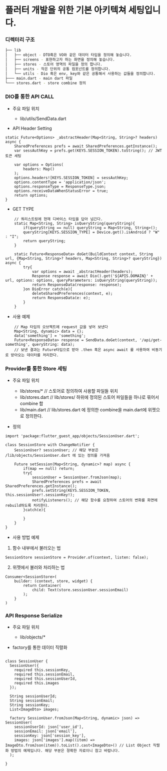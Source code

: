 # 플러터 개발을 위한 기본 아키텍쳐 세팅입니다.

### 디렉터리 구조

```bash
├── lib
│   ├── object - DTO혹은 VO와 같은 데이터 타입을 정의해 놓습니다.
│   ├── screens - 표현하고자 하는 화면을 정의해 놓습니다.
│   ├── stores - 스토어 영역의 파일을 정의 합니다.
│   ├── units - 작은 단위의 공통 컴포넌트를 정의합니다.
│   └── utils - Dio 혹은 env, key와 같은 공통해서 사용하는 값들을 정의합니다.
├─── main.dart - main dart 파일
└─── stores.dart - store combine 정의
```


### DIO를 통한 API CALL

* 주요 파일 위치
    * lib/utils/SendData.dart

* API Header Setting
```
static Future<Options> _abstractHeader(Map<String, String>? headers) async {
    SharedPreferences prefs = await SharedPreferences.getInstance();
    var sessAuthKey = prefs.get(KEYS.SESSION_TOKEN).toString(); // JWT 토큰 세팅

    var options = Options(
        headers: Map()
    );
    options.headers![KEYS.SESSION_TOKEN] = sessAuthKey;
    options.contentType = 'application/json';
    options.responseType = ResponseType.json;
    options.receiveDataWhenStatusError = true;
    return options;
}

```

* GET TYPE
```
    // 쿼리스트링에 현재 디바이스 타입을 답아 넘긴다.
    static Map<String, String> isQueryString(queryString){
        if(queryString == null) queryString = Map<String, String>();
        queryString[KEYS.SESSION_TYPE] = Device.get().isAndroid ? "W" : "I";
        return queryString;
    }

    static Future<ResponseData> doGet(BuildContext context, String url, {Map<String, String>? headers, Map<String, String>? queryString}) async {
        try{
            var options = await _abstractHeader(headers);
            Response response = await Dio().get('${APIS.DOMAIN}' + url, options: options, queryParameters: isQueryString(queryString));
            return ResponseData(response: response);
        }on DioError catch(e){
            deleteSharedPreferences(context, e);
            return ResponseData(e: e);
        }
    }
```

* 사용 예제
```
    // Map 타입의 오브젝트에 request 값을 넣어 보낸다
    Map<String, dynamic> data = {};
    data['something'] = 'something';
    Future<ResponseData> response = SendData.doGet(context, '/api/get-something', queryString: data);
    // 보낸 결과는 Future타입으로 받아 .then 혹은 async await 를 사용하여 비동기로 받아오는 데이터를 처리한다.
```



### Provider를 통한 Store 세팅

* 주요 파일 위치
    * lib/stores/*   // 스토어로 정의하여 사용할 파일들 위치
    * lib/stores.dart   // lib/stores/ 하위에 정의된 스토어 파일들을 하나로 묶어서 combine 함
    * lib/main.dart // lib/stores.dart 에 정의한 combine을 main.dart에 위젯으로 정의한다.

* 정의
```
import 'package:flutter_guest_app/objects/SessionUser.dart';

class SessionStore with ChangeNotifier {
    SessionUser? sessionUser; // 해당 부분은 /lib/objects/SessionUser.dart 에 있는 정의를 가져옴

    Future setSession(Map<String, dynamic>? map) async {
        if(map == null) return;
        try{
            sessionUser = SessionUser.fromJson(map);
            SharedPreferences prefs = await SharedPreferences.getInstance();
            prefs.setString(KEYS.SESSION_TOKEN, this.sessionUser!.sessionKey!);
            notifyListeners(); // 해당 함수를 요청하여 스토어의 변화를 화면에 rebuild하도록 처리한다.
        }catch(e){

        }
    }
}
```

* 사용 방법 예제
1. 함수 내부에서 불러오는 법
```
SessionStore sessionStore = Provider.of(context, listen: false);
```

2. 위젯에서 불러와 처리하는 법
```
Consumer<SessionStore>(
    builder: (context, store, widget) {
        return Container(
            child: Text(store.sessionUser.sessionEmail)
        );
    }
)
```



### API Response Serialize

* 주요 파일 위치
    * lib/objects/*

* factory를 통한 데이터 직렬화
```

class SessionUser {
  SessionUser({
    required this.sessionKey,
    required this.sessionEmail,
    required this.sessionUserId,
    required this.images
  });

  String sessionUserId;
  String sessionEmail;
  String sessionKey;
  List<ImageDto> images;

  factory SessionUser.fromJson(Map<String, dynamic> json) => SessionUser(
    sessionUserId: json['user_id'],
    sessionEmail: json['email'],
    sessionKey: json['session_key'],
    images: json['images'].map((item) => ImageDto.fromJson(item)).toList().cast<ImageDto>() // List Object 직렬화 방법의 예제입니다. 해당 부분은 졍확한 자료이니 참고 바랍니다.
  );

}
```

